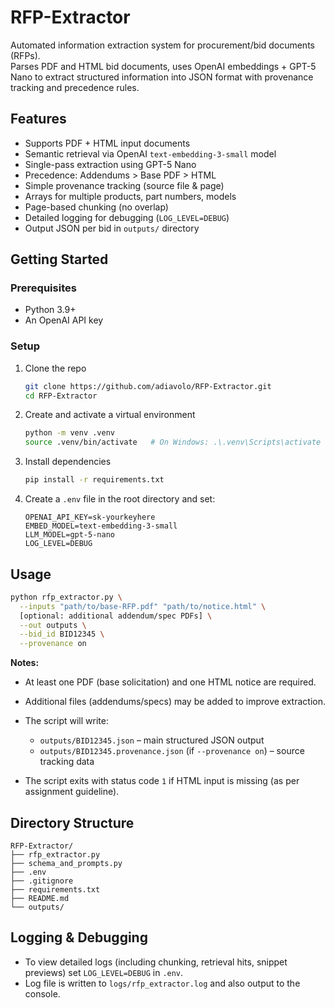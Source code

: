 

# RFP-Extractor

Automated information extraction system for procurement/bid documents (RFPs).  
Parses PDF and HTML bid documents, uses OpenAI embeddings + GPT-5 Nano to extract structured information into JSON format with provenance tracking and precedence rules.

## Features

- Supports PDF + HTML input documents  
- Semantic retrieval via OpenAI `text-embedding-3-small` model  
- Single-pass extraction using GPT-5 Nano  
- Precedence: Addendums > Base PDF > HTML  
- Simple provenance tracking (source file & page)  
- Arrays for multiple products, part numbers, models  
- Page-based chunking (no overlap)  
- Detailed logging for debugging (`LOG_LEVEL=DEBUG`)  
- Output JSON per bid in `outputs/` directory

## Getting Started

### Prerequisites

- Python 3.9+  
- An OpenAI API key  

### Setup

1. Clone the repo  
   ```bash
   git clone https://github.com/adiavolo/RFP-Extractor.git
   cd RFP-Extractor


2. Create and activate a virtual environment

   ```bash
   python -m venv .venv
   source .venv/bin/activate   # On Windows: .\.venv\Scripts\activate
   ```

3. Install dependencies

   ```bash
   pip install -r requirements.txt
   ```

4. Create a `.env` file in the root directory and set:

   ```env
   OPENAI_API_KEY=sk-yourkeyhere
   EMBED_MODEL=text-embedding-3-small
   LLM_MODEL=gpt-5-nano
   LOG_LEVEL=DEBUG
   ```

## Usage

```bash
python rfp_extractor.py \
  --inputs "path/to/base-RFP.pdf" "path/to/notice.html" \
  [optional: additional addendum/spec PDFs] \
  --out outputs \
  --bid_id BID12345 \
  --provenance on
```

**Notes:**

* At least one PDF (base solicitation) and one HTML notice are required.
* Additional files (addendums/specs) may be added to improve extraction.
* The script will write:

  * `outputs/BID12345.json` – main structured JSON output
  * `outputs/BID12345.provenance.json` (if `--provenance on`) – source tracking data
* The script exits with status code `1` if HTML input is missing (as per assignment guideline).

## Directory Structure

```
RFP-Extractor/
├── rfp_extractor.py
├── schema_and_prompts.py
├── .env
├── .gitignore
├── requirements.txt
├── README.md
└── outputs/
```

## Logging & Debugging

* To view detailed logs (including chunking, retrieval hits, snippet previews) set `LOG_LEVEL=DEBUG` in `.env`.
* Log file is written to `logs/rfp_extractor.log` and also output to the console.


